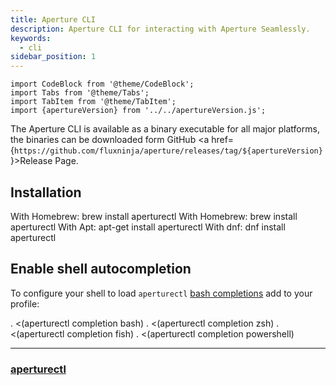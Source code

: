 ```yaml
---
title: Aperture CLI
description: Aperture CLI for interacting with Aperture Seamlessly.
keywords:
  - cli
sidebar_position: 1
---
```


```mdx-code-block
import CodeBlock from '@theme/CodeBlock';
import Tabs from '@theme/Tabs';
import TabItem from '@theme/TabItem';
import {apertureVersion} from '../../apertureVersion.js';
```

The Aperture CLI is available as a binary executable for all major platforms,
the binaries can be downloaded form GitHub <a
href={`https://github.com/fluxninja/aperture/releases/tag/${apertureVersion}`}>Release
Page</a>.

## Installation

<Tabs>
<TabItem value="macOS" label="macOS">
With Homebrew:
<CodeBlock language="bash">
brew install aperturectl
</CodeBlock>
</TabItem>
<TabItem value="Linux" label="Linux">
With Homebrew:
<CodeBlock language="bash">
brew install aperturectl
</CodeBlock>
With Apt:
<CodeBlock language="bash"> apt-get install aperturectl </CodeBlock>
With dnf:
<CodeBlock language="bash"> dnf install aperturectl </CodeBlock>
</TabItem>
</Tabs>

## Enable shell autocompletion

To configure your shell to load `aperturectl`
[bash completions](/get-started/aperture-cli/aperturectl_completion.md) add to
your profile:

<Tabs>
<TabItem value="bash" label="bash">
<CodeBlock language="bash">
. &lt;(aperturectl completion bash)
</CodeBlock>
</TabItem>
<TabItem value="zsh" label="zsh">
<CodeBlock language="zsh">
. &lt;(aperturectl completion zsh)
</CodeBlock>
</TabItem>
<TabItem value="fish" label="fish">
<CodeBlock language="fish">
. &lt;(aperturectl completion fish)
</CodeBlock>
</TabItem>
<TabItem value="powershell" label="powershell">
<CodeBlock language="powershell">
. &lt;(aperturectl completion powershell)
</CodeBlock>
</TabItem>
</Tabs>

---

### [aperturectl](/get-started/aperture-cli/aperturectl.md)
